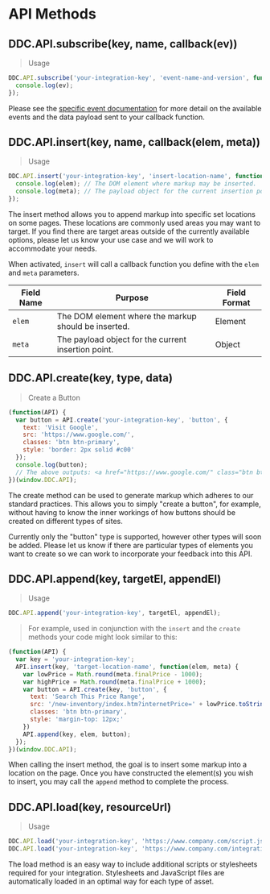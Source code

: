 # API Methods

## DDC.API.subscribe(key, name, callback(ev))

> Usage

```javascript
DDC.API.subscribe('your-integration-key', 'event-name-and-version', function(ev) {
  console.log(ev);
});
```
Please see the <a href="#event-subscriptions">specific event documentation</a> for more detail on the available events and the data payload sent to your callback function.

## DDC.API.insert(key, name, callback(elem, meta))

> Usage

```javascript
DDC.API.insert('your-integration-key', 'insert-location-name', function(elem, meta) {
  console.log(elem); // The DOM element where markup may be inserted.
  console.log(meta); // The payload object for the current insertion point.
});
```

The insert method allows you to append markup into specific set locations on some pages. These locations are commonly used areas you may want to target. If you find there are target areas outside of the currently available options, please let us know your use case and we will work to accommodate your needs.

When activated, `insert` will call a callback function you define with the `elem` and `meta` parameters.

Field Name | Purpose | Field Format
-------------- | -------------- | --------------
`elem` | The DOM element where the markup should be inserted. | Element
`meta` | The payload object for the current insertion point. | Object

## DDC.API.create(key, type, data)

> Create a Button

```javascript
(function(API) {
  var button = API.create('your-integration-key', 'button', {
    text: 'Visit Google',
    src: 'https://www.google.com/',
    classes: 'btn btn-primary',
    style: 'border: 2px solid #c00'
  });
  console.log(button);
  // The above outputs: <a href="https://www.google.com/" class="btn btn-primary" style="border: 2px solid rgb(204, 0, 0);">Visit Google</a>
})(window.DDC.API);
```

The create method can be used to generate markup which adheres to our standard practices. This allows you to simply "create a button", for example, without having to know the inner workings of how buttons should be created on different types of sites.

Currently only the "button" type is supported, however other types will soon be added. Please let us know if there are particular types of elements you want to create so we can work to incorporate your feedback into this API.

## DDC.API.append(key, targetEl, appendEl)

> Usage

```javascript
DDC.API.append('your-integration-key', targetEl, appendEl);
```

> For example, used in conjunction with the `insert` and the `create` methods your code might look similar to this:

```javascript
(function(API) {
  var key = 'your-integration-key';
  API.insert(key, 'target-location-name', function(elem, meta) {
    var lowPrice = Math.round(meta.finalPrice - 1000);
    var highPrice = Math.round(meta.finalPrice + 1000);
    var button = API.create(key, 'button', {
      text: 'Search This Price Range',
      src: '/new-inventory/index.htm?internetPrice=' + lowPrice.toString() + '-' + highPrice.toString(),
      classes: 'btn btn-primary',
      style: 'margin-top: 12px;'
    })
    API.append(key, elem, button);
  });
})(window.DDC.API);
```

When calling the insert method, the goal is to insert some markup into a location on the page. Once you have constructed the element(s) you wish to insert, you may call the `append` method to complete the process.

## DDC.API.load(key, resourceUrl)

> Usage

```javascript
DDC.API.load('your-integration-key', 'https://www.company.com/script.js') // Loads a JavaScript file
DDC.API.load('your-integration-key', 'https://www.company.com/integration.css') // Loads a CSS stylesheet
```

The load method is an easy way to include additional scripts or stylesheets required for your integration. Stylesheets and JavaScript files are automatically loaded in an optimal way for each type of asset.